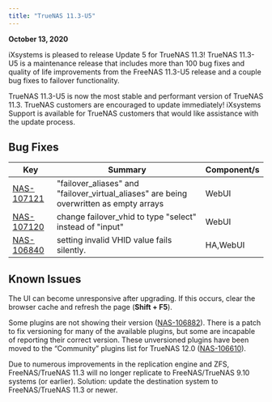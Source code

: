 ```yaml
---
title: "TrueNAS 11.3-U5"
---
```


**October 13, 2020**

iXsystems is pleased to release Update 5 for TrueNAS 11.3!
TrueNAS 11.3-U5 is a maintenance release that includes more than 100 bug fixes and quality of life improvements from the FreeNAS 11.3-U5 release and a couple bug fixes to failover functionality.

TrueNAS 11.3-U5 is now the most stable and performant version of TrueNAS 11.3.
TrueNAS customers are encouraged to update immediately!
iXsystems Support is available for TrueNAS customers that would like assistance with the update process.

## Bug Fixes

<body class="ql-editor ql-editor-view" style="font-size:14px;"><html><head></head><body><table width="100%"><thead><tr><th>Key</th><th>Summary</th><th>Component/s</th></tr></thead><tbody><tr><td><a href="https://jira.ixsystems.com/browse/NAS-107121" target="_blank">NAS-107121</a></td><td>"failover_aliases" and "failover_virtual_aliases" are being overwritten as empty arrays</td><td>WebUI</td></tr><tr><td><a href="https://jira.ixsystems.com/browse/NAS-107120" target="_blank">NAS-107120</a></td><td>change failover_vhid to type "select" instead of "input"</td><td>WebUI</td></tr><tr><td><a href="https://jira.ixsystems.com/browse/NAS-106840" target="_blank">NAS-106840</a></td><td>setting invalid VHID value fails silently.</td><td>HA,WebUI</td></tr></tbody></table></body></html>

## Known Issues

The UI can become unresponsive after upgrading.
If this occurs, clear the browser cache and refresh the page (**Shift + F5**).

Some plugins are not showing their version ([NAS-106882](https://jira.ixsystems.com/browse/NAS-106882)).
There is a patch to fix versioning for many of the available plugins, but some are incapable of reporting their correct version.
These unversioned plugins have been moved to the “Community” plugins list for TrueNAS 12.0 ([NAS-106610](https://jira.ixsystems.com/browse/NAS-106610)).

Due to numerous improvements in the replication engine and ZFS, FreeNAS/TrueNAS 11.3 will no longer replicate to FreeNAS/TrueNAS 9.10 systems (or earlier).
Solution: update the destination system to FreeNAS/TrueNAS 11.3 or newer.
